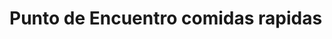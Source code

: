 <!DOCTYPE html>
<html lang="en">
    <head>
        <meta charset="utf-8" />
        <title>Punto de Encuentro comidas rapidas </title>
        <style type="text/css">
            p { color: rgb(255, 255, 255); font-family: Verdana; 
                background-color: black;}
          </style>
    </head>
    <body>
        <h1>Punto de Encuentro comidas rapidas</h1>
        <img src="">
    </body>
</html>
